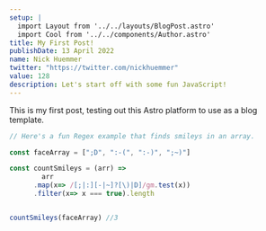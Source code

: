 ```yaml
---
setup: |
  import Layout from '../../layouts/BlogPost.astro'
  import Cool from '../../components/Author.astro'
title: My First Post!
publishDate: 13 April 2022
name: Nick Huemmer
twitter: "https://twitter.com/nickhuemmer"
value: 128
description: Let's start off with some fun JavaScript!
---
```


<Cool name={frontmatter.name} href={frontmatter.twitter} client:load />

This is my first post, testing out this Astro platform to use as a blog template.


```javascript
// Here's a fun Regex example that finds smileys in an array.

const faceArray = [";D", ":-(", ":-)", ";~)"]

const countSmileys = (arr) => 
	    arr
      .map(x=> /[;|:][-|~]?[\)|D]/gm.test(x))
      .filter(x=> x === true).length


countSmileys(faceArray) //3

```
